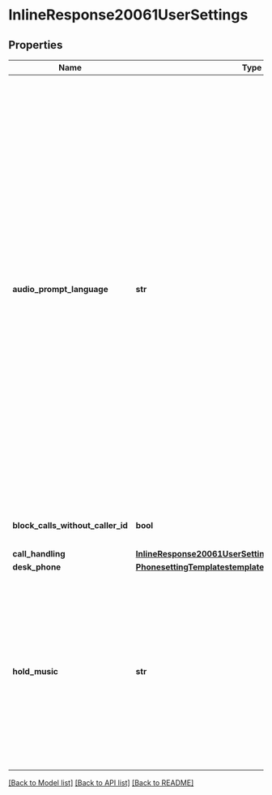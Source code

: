 # InlineResponse20061UserSettings

## Properties
Name | Type | Description | Notes
------------ | ------------- | ------------- | -------------
**audio_prompt_language** | **str** | The audio prompt language code.  American English: &#x60;en-US&#x60;  British English: &#x60;en-GB&#x60;  Español americano: &#x60;es-US&#x60;  Français canadien: &#x60;fr-CA&#x60;  Dansk: &#x60;da-DK&#x60;  Deutsch: &#x60;de-DE&#x60;  Español: &#x60;es-ES&#x60;  Français: &#x60;fr-FR&#x60;  Italiano: &#x60;it-IT&#x60;  Nederlands: &#x60;nl-NL&#x60;  Portugues portugal: &#x60;pt-PT&#x60;  Japanese: &#x60;ja-JP&#x60;  Korean: &#x60;ko-KO&#x60;  Portugues brasil: &#x60;pt-BR&#x60;  Chinese: &#x60;zh-CN&#x60;  Taiwanese: &#x60;zh-TW&#x60;  | [optional] 
**block_calls_without_caller_id** | **bool** | The block calls without caller ID. | [optional] 
**call_handling** | [**InlineResponse20061UserSettingsCallHandling**](InlineResponse20061UserSettingsCallHandling.md) |  | [optional] 
**desk_phone** | [**PhonesettingTemplatestemplateIdUserSettingsDeskPhone**](PhonesettingTemplatestemplateIdUserSettingsDeskPhone.md) |  | [optional] 
**hold_music** | **str** | The value of this field can be either &#x60;default&#x60; or &#x60;disable&#x60;.  * &#x60;default&#x60;: This means that the hold music can be set using the [audio library](https://support.zoom.us/hc/en-us/articles/360028212652-Using-the-audio-library-to-customize-greetings-and-hold-music).  * &#x60;disable&#x60;: This means that the hold music is disabled. | [optional] 

[[Back to Model list]](../README.md#documentation-for-models) [[Back to API list]](../README.md#documentation-for-api-endpoints) [[Back to README]](../README.md)

